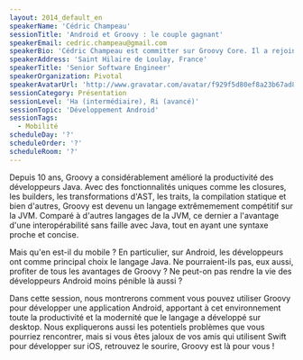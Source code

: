 ```yaml
---
layout: 2014_default_en
speakerName: 'Cédric Champeau'
sessionTitle: 'Android et Groovy : le couple gagnant'
speakerEmail: cedric.champeau@gmail.com
speakerBio: 'Cédric Champeau est committer sur Groovy Core. Il a rejoint Pivotal afin de participer au développement du langage après avoir passé plusieurs années à l''exploiter de manière industrielle chez un éditeur logiciel, Lingway, dans de multiples contextes (TALN, DSL, scripting, workflows, ...). Il a notamment développé le type checker et le compilateur statique qui ont fait leur apparition dans Groovy 2.'
speakerAddress: 'Saint Hilaire de Loulay, France'
speakerTitle: 'Senior Software Engineer'
speakerOrganization: Pivotal
speakerAvatarUrl: 'http://www.gravatar.com/avatar/f929f5d80ef8a23b67ad8ac6f08416cd?size=200'
sessionCategory: Présentation
sessionLevel: 'Ha (intermédiaire), Ri (avancé)'
sessionTopic: 'Développement Android'
sessionTags:
  - Mobilité
scheduleDay: '?'
scheduleOrder: '?'
scheduleRoom: '?'
---
```


Depuis 10 ans, Groovy a considérablement amélioré la productivité des développeurs Java. Avec des fonctionnalités uniques comme les closures, les builders, les transformations d'AST, les traits, la compilation statique et bien d'autres, Groovy est devenu un langage extrêmemement compétitif sur la JVM. Comparé à d'autres langages de la JVM, ce dernier a l'avantage d'une interopérabilité sans faille avec Java, tout en ayant une syntaxe proche et concise.

Mais qu'en est-il du mobile ? En particulier, sur Android, les développeurs ont comme principal choix le langage Java. Ne pourraient-ils pas, eux aussi, profiter de tous les avantages de Groovy ? Ne peut-on pas rendre la vie des développeurs Android moins pénible là aussi ?

Dans cette session, nous montrerons comment vous pouvez utiliser Groovy pour développer une application Android, apportant à cet environnement toute la productivité et la modernité que le langage a développé sur desktop. Nous expliquerons aussi les potentiels problèmes que vous pourriez rencontrer, mais si vous êtes jaloux de vos amis qui utilisent Swift pour développer sur iOS, retrouvez le sourire, Groovy est là pour vous !

